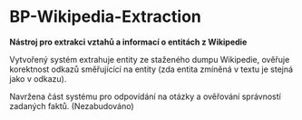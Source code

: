 # BP-Wikipedia-Extraction

**Nástroj pro extrakci vztahů a informací o entitách z Wikipedie**

Vytvořený systém extrahuje entity ze staženého dumpu Wikipedie, ověřuje korektnost odkazů směřujícící na entity (zda entita zmíněná v textu je stejná jako v odkazu).

Navržena část systému pro odpovídání na otázky a ověřování správností zadaných faktů. (Nezabudováno)
